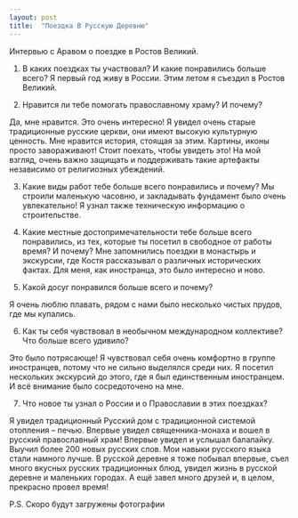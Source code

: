 ```yaml
---
layout: post
title:  "Поездка В Русскую Деревню"
---
```


Интервью с Аравом о поездке в Ростов Великий.

1. В каких поездках ты участвовал? И какие понравились больше всего? Я первый год живу в России. Этим летом я съездил в Ростов Великий.

2. Нравится ли тебе помогать православному храму? И почему?

Да, мне нравится. Это очень интересно! Я увидел очень старые традиционные русские церкви, они имеют высокую культурную ценность. Мне нравится история, стоящая за этим. Картины, иконы просто завораживают! Стоит поехать, чтобы увидеть это! На мой взгляд, очень важно защищать и поддерживать такие артефакты независимо от религиозных убеждений.

3. Какие виды работ тебе больше всего понравились и почему? Мы строили маленькую часовню, и закладывать фундамент было очень увлекательно! Я узнал также техническую информацию о строительстве.

4. Какие местные достопримечательности тебе больше всего понравились, из тех, которые ты посетил в свободное от работы время? И почему? Мне запомнились поездки в монастырь и экскурсии, где Костя рассказывал о различных исторических фактах. Для меня, как иностранца, это было интересно и ново.

5. Какой досуг понравился больше всего и почему?

Я очень люблю плавать, рядом с нами было несколько чистых прудов, где мы купались.

6. Как ты себя чувствовал в необычном международном коллективе? Что больше всего удивило?

Это было потрясающе! Я чувствовал себя очень комфортно в группе иностранцев, потому что не сильно выделялся среди них. Я посетил нескольких экскурсий до этого, где я был единственным иностранцем. И всё внимание было сосредоточено на мне.

7. Что новое ты узнал о России и о Православии в этих поездках?

Я увидел традиционный Русский дом с традиционной системой отопления – печью. Впервые увидел священника-монаха и вошел в русский православный храм! Впервые увидел и услышал балалайку. Выучил более 200 новых русских слов. Мои навыки русского языка стали намного лучше. В русской деревне я тоже побывал впервые, съел много вкусных русских традиционных блюд, увидел жизнь в русской деревне и маленьких городах. А ещё завел много друзей и, в целом, прекрасно провел время!

P.S. Скоро будут загружены фотографии
